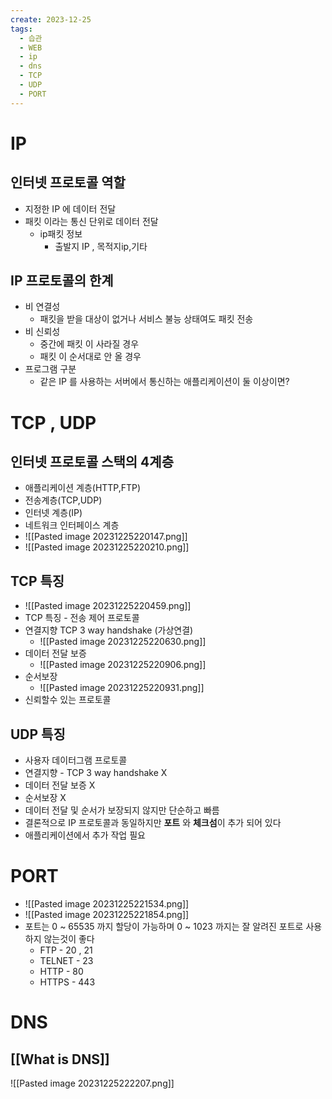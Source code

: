 ```yaml
---
create: 2023-12-25
tags:
  - 습관
  - WEB
  - ip
  - dns
  - TCP
  - UDP
  - PORT
---
```

# IP
## 인터넷 프로토콜 역할
* 지정한 IP 에 데이터 전달
* 패킷  이라는 통신 단위로 데이터 전달
	* ip패킷 정보 
		* 출발지 IP , 목적지ip,기타
## IP 프로토콜의 한계
* 비 연결성
	* 패킷을 받을 대상이 없거나 서비스 불능 상태여도 패킷 전송
* 비 신뢰성
	* 중간에 패킷 이 사라질 경우
	* 패킷 이 순서대로 안 올 경우
* 프로그램 구분
	* 같은 IP 를 사용하는 서버에서 통신하는 애플리케이션이 둘 이상이면?

# TCP , UDP
## 인터넷 프로토콜 스택의 4계층
* 애플리케이션 계층(HTTP,FTP)
* 전송계층(TCP,UDP)
* 인터넷 계층(IP)
* 네트워크 인터페이스 계층
* ![[Pasted image 20231225220147.png]]
* ![[Pasted image 20231225220210.png]]

## TCP 특징
* ![[Pasted image 20231225220459.png]]
* TCP 특징 - 전송 제어 프로토콜
* 연결지향 TCP 3 way handshake (가상연결)
	* ![[Pasted image 20231225220630.png]]
* 데이터 전달 보증
	* ![[Pasted image 20231225220906.png]]
* 순서보장 
	* ![[Pasted image 20231225220931.png]]
* 신뢰할수 있는 프로토콜

## UDP 특징
* 사용자 데이터그램 프로토콜 
* 연결지향 -  TCP 3 way handshake X
* 데이터 전달 보증 X
* 순서보장 X
* 데이터 전달 및 순서가 보장되지 않지만 단순하고 빠름 
* 결론적으로 IP 프로토콜과 동일하지만 **포트** 와 **체크섬**이 추가 되어 있다 
* 애플리케이션에서 추가 작업 필요

# PORT
* ![[Pasted image 20231225221534.png]]
* ![[Pasted image 20231225221854.png]]
* 포트는 0 ~ 65535 까지 할당이 가능하며 0 ~ 1023 까지는 잘 알려진 포트로 사용하지 않는것이 좋다 
	* FTP - 20 , 21
	* TELNET - 23
	* HTTP - 80
	* HTTPS - 443

# DNS
## [[What is DNS]]
![[Pasted image 20231225222207.png]]

